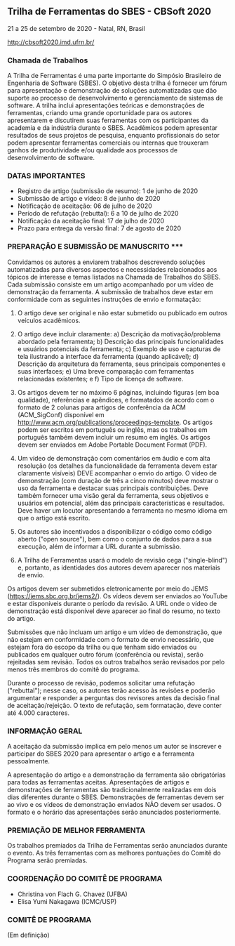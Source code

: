 ## Trilha de Ferramentas do SBES - CBSoft 2020

21 a 25 de setembro de 2020 - Natal, RN, Brasil

http://cbsoft2020.imd.ufrn.br/

### Chamada de Trabalhos

A Trilha de Ferramentas é uma parte importante do Simpósio Brasileiro de Engenharia de Software (SBES). 
O objetivo desta trilha é fornecer um fórum para apresentação e demonstração de soluções automatizadas 
que dão suporte ao processo de desenvolvimento e gerenciamento de sistemas de software. 
A trilha inclui apresentações teóricas e demonstrações de ferramentas, 
criando uma grande oportunidade para os autores apresentarem e discutirem suas ferramentas com 
os participantes da academia e da indústria durante o SBES. 
Acadêmicos podem apresentar resultados de seus projetos de pesquisa, 
enquanto profissionais do setor podem apresentar ferramentas comerciais ou internas que trouxeram 
ganhos de produtividade e/ou qualidade aos processos de desenvolvimento de software.
 
 
### DATAS IMPORTANTES

   - Registro de artigo (submissão de resumo): 1 de junho de 2020
   - Submissão de artigo e vídeo: 8 de junho de 2020
   - Notificação de aceitação: 06 de julho de 2020
   - Período de refutação (rebuttal): 6 a 10 de julho de 2020
   - Notificação da  aceitação final: 17 de julho de 2020
   - Prazo para entrega da versão final: 7 de agosto de 2020


### PREPARAÇÃO E SUBMISSÃO DE MANUSCRITO ***

Convidamos os autores a enviarem trabalhos descrevendo soluções automatizadas para diversos aspectos 
e necessidades relacionados aos tópicos de interesse e temas listados na Chamada de Trabalhos do SBES. 
Cada submissão consiste em um artigo acompanhado por um vídeo de demonstração da ferramenta. 
A submissão de trabalhos deve estar em conformidade com as seguintes instruções de envio e formatação:
 
1. O artigo deve ser original e não estar submetido ou publicado em outros veículos acadêmicos.

2. O artigo deve incluir claramente:
   a) Descrição da motivação/problema abordado pela ferramenta;
   b) Descrição das principais funcionalidades e usuários potenciais da ferramenta;
   c) Exemplo de uso e capturas de tela ilustrando a interface da ferramenta (quando aplicável);
   d) Descrição da arquitetura da ferramenta, seus principais componentes e suas interfaces;
   e) Uma breve comparação com ferramentas relacionadas existentes; e
   f) Tipo de licença de software.

3. Os artigos devem ter no máximo 6 páginas, incluindo figuras (em boa qualidade), 
referências e apêndices, e formatados de acordo com o formato de 2 colunas para artigos de conferência da ACM 
(ACM_SigConf) disponível em http://www.acm.org/publications/proceedings-template. 
Os artigos podem ser escritos em português ou inglês, mas os trabalhos em português também devem incluir 
um resumo em inglês. Os artigos devem ser enviados em Adobe Portable Document Format (PDF).

4. Um vídeo de demonstração com comentários em áudio e com alta resolução 
(os detalhes da funcionalidade da ferramenta devem estar claramente visíveis) 
DEVE acompanhar o envio do artigo. 
O vídeo de demonstração (com duração de três a cinco minutos) deve mostrar 
o uso da ferramenta e destacar suas principais contribuições. 
Deve também fornecer uma visão geral da ferramenta, seus objetivos e usuários em potencial, 
além das principais características e resultados.
Deve haver um locutor apresentando a ferramenta no mesmo idioma em que o artigo está escrito.

5. Os autores são incentivados a disponibilizar o código como código aberto ("open source"), 
bem como o conjunto de dados para a sua execução, além de informar a URL durante a  submissão.

6. A Trilha de Ferramentas usará o modelo de revisão cega ("single-blind") e, 
portanto, as identidades dos autores devem aparecer nos materiais de envio.

Os artigos devem ser submetidos eletronicamente por meio  do JEMS (https://jems.sbc.org.br/jems2/). 
Os vídeos devem ser enviados ao YouTube e estar disponíveis durante o período da revisão. 
A URL onde o vídeo de demonstração está disponível deve aparecer ao final do resumo, no texto do artigo. 

Submissões que não incluam um artigo e um vídeo de demonstração, que não estejam em conformidade com 
o formato de envio necessário, que estejam fora do escopo da trilha ou que tenham sido enviados ou publicados 
em qualquer outro fórum (conferência ou revista), serão rejeitadas sem revisão. 
Todos os outros trabalhos serão revisados por pelo menos três membros do comitê do programa.

Durante o processo de revisão, podemos solicitar uma refutação ("rebuttal"); 
nesse caso, os autores terão acesso às revisões e poderão argumentar e responder a perguntas dos 
revisores antes da decisão final de aceitação/rejeição. 
O texto de refutação, sem formatação, deve conter até 4.000 caracteres.


### INFORMAÇÃO GERAL
 
A aceitação da submissão implica em pelo menos um autor se inscrever e participar do SBES 2020 
para apresentar o artigo e a ferramenta pessoalmente. 
 
A apresentação do artigo e a demonstração da ferramenta são obrigatórias para todas as ferramentas aceitas. 
Apresentações de artigos e demonstrações de ferramentas são tradicionalmente realizadas 
em dois dias diferentes durante o SBES. 
Demonstrações de ferramentas devem ser ao vivo e os vídeos de demonstração enviados NÃO devem ser usados. 
O formato e o horário das apresentações serão anunciados posteriormente.


### PREMIAÇÃO DE MELHOR FERRAMENTA

Os trabalhos premiados da Trilha de Ferramentas serão anunciados durante o evento. 
As três ferramentas com as melhores pontuações do Comitê do Programa serão premiadas.

### COORDENAÇÃO DO COMITÊ DE PROGRAMA
 
- Christina von Flach G. Chavez (UFBA)
- Elisa Yumi Nakagawa (ICMC/USP)
 
### COMITÊ DE PROGRAMA
(Em definição)

